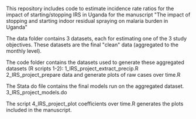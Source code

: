 This repository includes code to estimate incidence rate ratios for the impact of starting/stopping IRS in Uganda for the manuscript "The impact of stopping and starting indoor residual spraying on malaria burden in Uganda"

The data folder contains 3 datasets, each for estimating one of the 3 study objectives. These datasets are the final "clean" data (aggregated to the monthly level).

The code folder contains the datasets used to generate these aggregated datasets (R scripts 1-2):
1_IRS_project_extract_precip.R
2_IRS_project_prepare data and generate plots of raw cases over time.R


The Stata do file contains the final models run on the aggregated dataset.
3_IRS_project_models.do

The script 4_IRS_project_plot coefficients over time.R generates the plots included in the manuscript.

